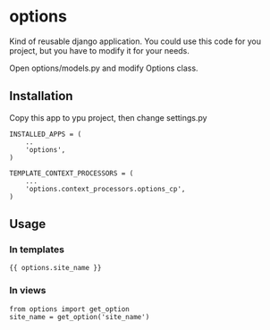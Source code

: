 # options
Kind of reusable django application. You could use this code for you project,
but you have to modify it for your needs. 

Open options/models.py and modify Options class.

## Installation
Copy this app to ypu project, then change settings.py

    INSTALLED_APPS = (
        ..
        'options',
    )

    TEMPLATE_CONTEXT_PROCESSORS = (
        ...
        'options.context_processors.options_cp',
    )

## Usage

### In templates

    {{ options.site_name }}

### In views
    
    from options import get_option
    site_name = get_option('site_name')


